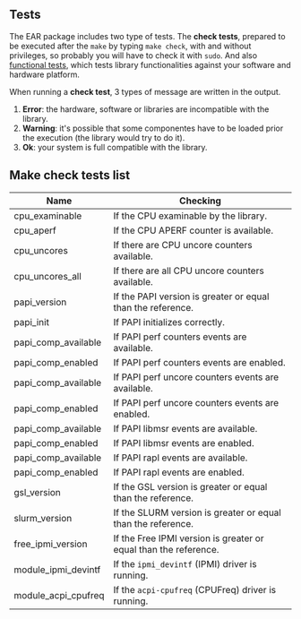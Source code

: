 Tests
-----
The EAR package includes two type of tests. The **check tests**, prepared to be executed after the `make` by typing `make check`, with and without privileges, so probably you will have to check it with `sudo`. And also [functional tests](./src/tests/functionals/README.md), which tests library functionalities against your software and hardware platform.

When running a **check test**, 3 types of message are written in the output.
1) **Error**: the hardware, software or libraries are incompatible with the library.
2) **Warning**: it's possible that some componentes have to be loaded prior the execution (the library would try to do it).
3) **Ok**: your system is full compatible with the library.

Make check tests list
---------------------
| Name                | Checking                                                         |
| ------------------- | ---------------------------------------------------------------- |
| cpu_examinable      | If the CPU examinable by the library.                            |
| cpu_aperf           | If the CPU APERF counter is available.                           |
| cpu_uncores         | If there are CPU uncore counters available.                      |
| cpu_uncores_all     | If there are all CPU uncore counters available.                  |
| papi_version        | If the PAPI version is greater or equal than the reference.      |
| papi_init           | If PAPI initializes correctly.                                   |
| papi_comp_available | If PAPI perf counters events are available.                      |
| papi_comp_enabled   | If PAPI perf counters events are enabled.                        |
| papi_comp_available | If PAPI perf uncore counters events are available.               |
| papi_comp_enabled   | If PAPI perf uncore counters events are enabled.                 |
| papi_comp_available | If PAPI libmsr events are available.                             |
| papi_comp_enabled   | If PAPI libmsr events are enabled.                               |
| papi_comp_available | If PAPI rapl events are available.                               |
| papi_comp_enabled   | If PAPI rapl events are enabled.                                 |
| gsl_version         | If the GSL version is greater or equal than the reference.       |
| slurm_version       | If the SLURM version is greater or equal than the reference.     |
| free_ipmi_version   | If the Free IPMI version is greater or equal than the reference. |
| module_ipmi_devintf | If the `ipmi_devintf` (IPMI) driver is running.                  |
| module_acpi_cpufreq | If the `acpi-cpufreq` (CPUFreq) driver is running.               |
